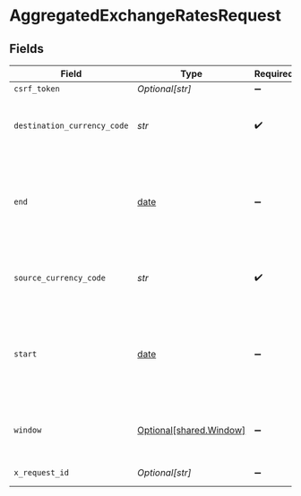 # AggregatedExchangeRatesRequest


## Fields

| Field                                                                                                                      | Type                                                                                                                       | Required                                                                                                                   | Description                                                                                                                | Example                                                                                                                    |
| -------------------------------------------------------------------------------------------------------------------------- | -------------------------------------------------------------------------------------------------------------------------- | -------------------------------------------------------------------------------------------------------------------------- | -------------------------------------------------------------------------------------------------------------------------- | -------------------------------------------------------------------------------------------------------------------------- |
| `csrf_token`                                                                                                               | *Optional[str]*                                                                                                            | :heavy_minus_sign:                                                                                                         | N/A                                                                                                                        |                                                                                                                            |
| `destination_currency_code`                                                                                                | *str*                                                                                                                      | :heavy_check_mark:                                                                                                         | This field contains the 3-letter [currency-and-country-codes](https://docs.nium.com/apis/docs/currency-and-country-codes). | SGD                                                                                                                        |
| `end`                                                                                                                      | [date](https://docs.python.org/3/library/datetime.html#date-objects)                                                       | :heavy_minus_sign:                                                                                                         | The end timestamp used to filter the aggregated time series. Must be in the format 'yyyy-mm-ddTHH:MM:SSZ'.                 |                                                                                                                            |
| `source_currency_code`                                                                                                     | *str*                                                                                                                      | :heavy_check_mark:                                                                                                         | This field contains the 3-letter [currency-and-country-codes](https://docs.nium.com/apis/docs/currency-and-country-codes). | USD                                                                                                                        |
| `start`                                                                                                                    | [date](https://docs.python.org/3/library/datetime.html#date-objects)                                                       | :heavy_minus_sign:                                                                                                         | The start timestamp used to filter the aggregated time series. Must be in the format 'yyyy-mm-ddTHH:MM:SSZ'.               |                                                                                                                            |
| `window`                                                                                                                   | [Optional[shared.Window]](../../models/shared/window.md)                                                                   | :heavy_minus_sign:                                                                                                         | Specifies the field by which the results should be grouped.                                                                |                                                                                                                            |
| `x_request_id`                                                                                                             | *Optional[str]*                                                                                                            | :heavy_minus_sign:                                                                                                         | Enter a unique UUID value.                                                                                                 | {{$guid}}                                                                                                                  |
